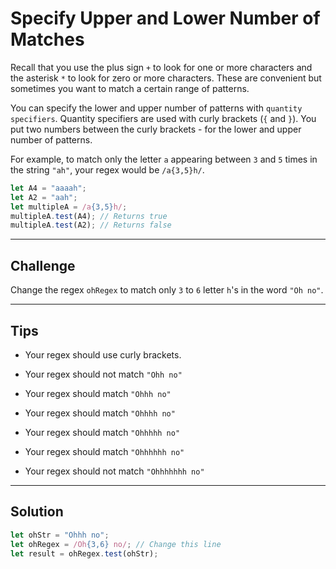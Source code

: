 # Specify Upper and Lower Number of Matches

Recall that you use the plus sign `+` to look for one or more characters and the asterisk `*` to look for zero or more characters. These are convenient but sometimes you want to match a certain range of patterns.

You can specify the lower and upper number of patterns with `quantity specifiers`. Quantity specifiers are used with curly brackets (`{` and `}`). You put two numbers between the curly brackets - for the lower and upper number of patterns.

For example, to match only the letter `a` appearing between `3` and `5` times in the string `"ah"`, your regex would be `/a{3,5}h/`.

```js
let A4 = "aaaah";
let A2 = "aah";
let multipleA = /a{3,5}h/;
multipleA.test(A4); // Returns true
multipleA.test(A2); // Returns false
```

---

## Challenge

Change the regex `ohRegex` to match only `3` to `6` letter `h`'s in the word `"Oh no"`.

---

## Tips

- Your regex should use curly brackets.

- Your regex should not match `"Ohh no"`

- Your regex should match `"Ohhh no"`

- Your regex should match `"Ohhhh no"`

- Your regex should match `"Ohhhhh no"`

- Your regex should match `"Ohhhhhh no"`

- Your regex should not match `"Ohhhhhhh no"`

---

## Solution

```js
let ohStr = "Ohhh no";
let ohRegex = /Oh{3,6} no/; // Change this line
let result = ohRegex.test(ohStr);
```